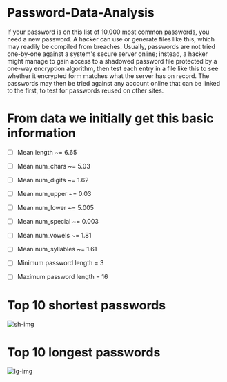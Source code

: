 # Password-Data-Analysis

If your password is on this list of 10,000 most common passwords, you need a new password. A hacker can use or generate files like this, which may readily be compiled from breaches. Usually, passwords are not tried one-by-one against a system's secure server online; instead, a hacker might manage to gain access to a shadowed password file protected by a one-way encryption algorithm, then test each entry in a file like this to see whether it encrypted form matches what the server has on record. The passwords may then be tried against any account online that can be linked to the first, to test for passwords reused on other sites.

# From data we initially get this basic information

- [ ] Mean length ~= 6.65

- [ ] Mean num_chars ~= 5.03

- [ ] Mean num_digits ~= 1.62

- [ ] Mean num_upper ~= 0.03

- [ ] Mean num_lower ~= 5.005

- [ ] Mean num_special ~= 0.003

- [ ] Mean num_vowels ~= 1.81

- [ ] Mean num_syllables ~= 1.61

- [ ] Minimum password length = 3

- [ ] Maximum password length = 16

# Top 10 shortest passwords
![sh-img](https://user-images.githubusercontent.com/75358720/152193478-42578dca-14df-4d07-b6d0-8b4b51b8ff53.png)

# Top 10 longest passwords
![lg-img](https://user-images.githubusercontent.com/75358720/152193758-a425c572-2507-48b2-9e9e-e98adccf9392.png)



